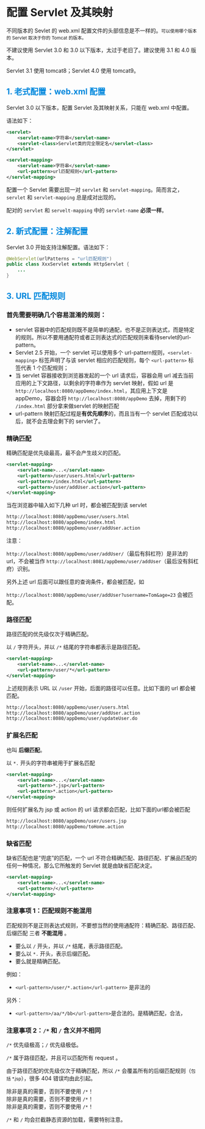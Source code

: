 # 配置 Servlet 及其映射

不同版本的 Sevlet 的 web.xml 配置文件的头部信息是不一样的。<small>可以使用哪个版本的 Servlet 取决于你的 Tomcat 的版本。</small>

不建议使用 Servlet 3.0 和 3.0 以下版本，太过于老旧了。建议使用 3.1 和 4.0 版本。

Servlet 3.1 使用 tomcat8；Servlet 4.0 使用 tomcat9。


## <font color="#0088dd">1. 老式配置：web.xml 配置</font>

Servlet 3.0 以下版本，配置 Servlet 及其映射关系，只能在 web.xml 中配置。

语法如下：

```xml
<servlet>
    <servlet-name>字符串</servlet-name>
    <servlet-class>Servlet类的完全限定名</servlet-class>
</servlet>

<servlet-mapping>
    <servlet-name>字符串</servlet-name>
    <url-pattern>url匹配规则</url-pattern>
</servlet-mapping>
```

配置一个 Servlet 需要出现一对 `servlet` 和 `servlet-mapping`。简而言之，`servlet` 和 `servlet-mapping` 总是成对出现的。

配对的 `servlet` 和 `servelt-mapping` 中的 `servlet-name` **必须一样**。


## <font color="#0088dd">2. 新式配置：注解配置</font>

Servlet 3.0 开始支持注解配置。语法如下：

```java
@WebServlet(urlPatterns = "url匹配规则")
public class XxxServlet extends HttpServlet {
    ...
}
```

## <font color="#0088dd">3. URL 匹配规则</font>

### 首先需要明确几个容易混淆的规则：

- servlet 容器中的匹配规则既不是简单的通配，也不是正则表达式，而是特定的规则。所以不要用通配符或者正则表达式的匹配规则来看待servlet的url-pattern。
- Servlet 2.5 开始，一个 servlet 可以使用多个 url-pattern规则，`<servlet-mapping>` 标签声明了与该 servlet 相应的匹配规则，每个 `<url-pattern>` 标签代表 1 个匹配规则；
- 当 servlet 容器接收到浏览器发起的一个 url 请求后，容器会用 url 减去当前应用的上下文路径，以剩余的字符串作为 servlet 映射，假如 url 是 `http://localhost:8080/appDemo/index.html`，其应用上下文是 appDemo，容器会将 `http://localhost:8080/appDemo` 去掉，用剩下的 `/index.html` 部分拿来做servlet 的映射匹配
- url-pattern 映射匹配过程是**有优先顺序**的，而且当有一个 servlet 匹配成功以后，就不会去理会剩下的 servlet了。

### 精确匹配

精确匹配是优先级最高，最不会产生歧义的匹配。

```xml
<servlet-mapping>
    <servlet-name>...</servlet-name>
    <url-pattern>/user/users.html</url-pattern>
    <url-pattern>/index.html</url-pattern>
    <url-pattern>/user/addUser.action</url-pattern>
</servlet-mapping>
```

当在浏览器中输入如下几种 url 时，都会被匹配到该 servlet

```txt
http://localhost:8080/appDemo/user/users.html
http://localhost:8080/appDemo/index.html
http://localhost:8080/appDemo/user/addUser.action
```

注意：

`http://localhost:8080/appDemo/user/addUser/`（最后有斜杠符）是非法的 url，不会被当作 `http://localhost:8081/appDemo/user/addUser`（最后没有斜杠府）识别。

另外上述 url 后面可以跟任意的查询条件，都会被匹配，如

`http://localhost:8080/appDemo/user/addUser?username=Tom&age=23` 会被匹配。

### 路径匹配

路径匹配的优先级仅次于精确匹配。

以 `/` 字符开头，并以 `/*` 结尾的字符串都表示是路径匹配。

```xml
<servlet-mapping>
    <servlet-name>...</servlet-name>
    <url-pattern>/user/*</url-pattern>
</servlet-mapping>
```

上述规则表示 URL 以 `/user` 开始，后面的路径可以任意。比如下面的 url 都会被匹配。

```txt
http://localhost:8080/appDemo/user/users.html
http://localhost:8080/appDemo/user/addUser.action
http://localhost:8080/appDemo/user/updateUser.do
```

### 扩展名匹配

也叫 **后缀匹配**。

以 `*.` 开头的字符串被用于扩展名匹配

```xml
<servlet-mapping>
    <servlet-name>...</servlet-name>
    <url-pattern>*.jsp</url-pattern>
    <url-pattern>*.action</url-pattern>
</servlet-mapping>
```

则任何扩展名为 jsp 或 action 的 url 请求都会匹配，比如下面的url都会被匹配

```txt
http://localhost:8080/appDemo/user/users.jsp
http://localhost:8080/appDemo/toHome.action
```

### 缺省匹配

缺省匹配也是“兜底”的匹配，一个 url 不符合精确匹配、路径匹配、扩展品匹配的任何一种情况，那么它所触发的 Servlet 就是由缺省匹配决定。

```xml
<servlet-mapping>
    <servlet-name>...</servlet-name>
    <url-pattern>/</url-pattern>
</servlet-mapping>
```

### 注意事项 1：匹配规则不能混用

匹配规则不是正则表达式规则，不要想当然的使用通配符：精确匹配、路径匹配、后缀匹配 三者 **不能混用** 。

- 要么以 `/` 开头，并以 `/*` 结尾，表示路径匹配。
- 要么以 `*.` 开头，表示后缀匹配。
- 要么就是精确匹配。

例如：

- `<url-pattern>/user/*.action</url-pattern>` 是非法的

另外：

- `<url-pattern>/aa/*/bb</url-pattern>`是合法的。是精确匹配，合法，


### 注意事项 2：`/*` 和 `/` 含义并不相同

`/*` 优先级极高；`/` 优先级极低。

`/*` 属于路径匹配，并且可以匹配所有 request 。

由于路径匹配的优先级仅次于精确匹配，所以 `/*` 会覆盖所有的后缀匹配规则（<small>包括 *.jsp</small>），很多 404 错误均由此引起。

除非是真的需要，否则不要使用 `/*`！<br>
除非是真的需要，否则不要使用 `/*`！<br>
除非是真的需要，否则不要使用 `/*`！

`/*` 和 `/` 均会拦截静态资源的加载，需要特别注意。
